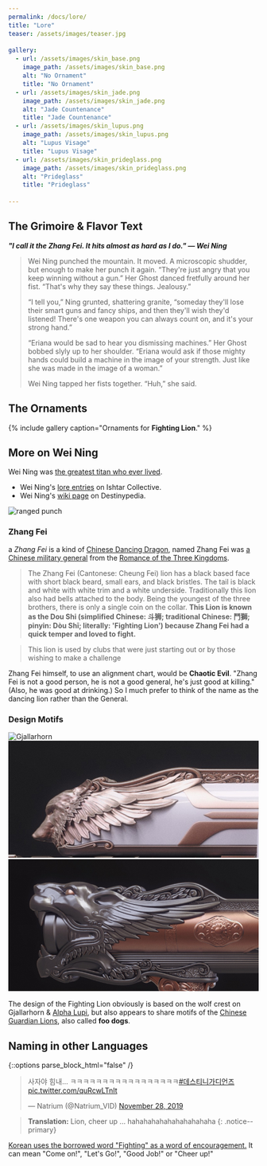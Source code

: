 ```yaml
---
permalink: /docs/lore/
title: "Lore"
teaser: /assets/images/teaser.jpg

gallery:
  - url: /assets/images/skin_base.png
    image_path: /assets/images/skin_base.png
    alt: "No Ornament"
    title: "No Ornament"
  - url: /assets/images/skin_jade.png
    image_path: /assets/images/skin_jade.png
    alt: "Jade Countenance"
    title: "Jade Countenance"
  - url: /assets/images/skin_lupus.png
    image_path: /assets/images/skin_lupus.png
    alt: "Lupus Visage"
    title: "Lupus Visage"
  - url: /assets/images/skin_prideglass.png
    image_path: /assets/images/skin_prideglass.png
    alt: "Prideglass"
    title: "Prideglass"

---
```



## The Grimoire & Flavor Text

_**"I call it the Zhang Fei. It hits almost as hard as I do." — Wei Ning**_

> Wei Ning punched the mountain. It moved. A microscopic shudder, but enough to make her punch it again. “They're just angry that you keep winning without a gun.” Her Ghost danced fretfully around her fist. “That's why they say these things. Jealousy.”
>
> “I tell you,” Ning grunted, shattering granite, “someday they'll lose their smart guns and fancy ships, and then they'll wish they'd listened! There's one weapon you can always count on, and it's your strong hand.”
>
> “Eriana would be sad to hear you dismissing machines.” Her Ghost bobbed slyly up to her shoulder. “Eriana would ask if those mighty hands could build a machine in the image of your strength. Just like she was made in the image of a woman.”
>
> Wei Ning tapped her fists together. “Huh,” she said.


## The Ornaments

{% include gallery caption="Ornaments for **Fighting Lion**." %}

## More on Wei Ning
Wei Ning was [the greatest titan who ever lived](https://did-you-reboot.tumblr.com/post/122357474042/drew-this-little-wei-ning-comic-for).

- Wei Ning's [lore entries](https://www.ishtar-collective.net/categories/wei-ning) on Ishtar Collective.
- Wei Ning's [wiki page](https://www.destinypedia.com/Wei_Ning) on Destinypedia.

![ranged punch](https://pbs.twimg.com/media/EMhHxXvUEAAidCg?format=jpg&name=medium)

### Zhang Fei

a _Zhang Fei_ is a kind of [Chinese Dancing Dragon](https://en.wikipedia.org/wiki/Lion_dance), named Zhang Fei was [a Chinese military general](https://en.wikipedia.org/wiki/Zhang_Fei) from the [Romance of the Three Kingdoms](https://en.wikipedia.org/wiki/Romance_of_the_Three_Kingdoms).

  > The Zhang Fei (Cantonese: Cheung Fei) lion has a black based face with short black beard, small ears, and black bristles. The tail is black and white with white trim and a white underside. Traditionally this lion also had bells attached to the body. Being the youngest of the three brothers, there is only a single coin on the collar. **This Lion is known as the Dou Shi (simplified Chinese: 斗狮; traditional Chinese: 鬥獅; pinyin: Dòu Shī; literally: 'Fighting Lion') because Zhang Fei had a quick temper and loved to fight.**

  > This lion is used by clubs that were just starting out or by those wishing to make a challenge

Zhang Fei himself, to use an alignment chart, would be **Chaotic Evil**.  "Zhang Fei is not a good person, he is not a good general, he's just good at killing." (Also, he was good at drinking.) So I much prefer to think of the name as the dancing lion rather than the General.

### Design Motifs

![Gjallarhorn](https://cdna.artstation.com/p/assets/images/images/008/142/892/4k/mark-van-haitsma-d1-gjallarhorn.jpg?1510751656)
![gjally profile](/assets/images/design_motifs/gjallyprofile.png)
![lion profile](/assets/images/design_motifs/lionprofile.png)

The design of the Fighting Lion obviously is based on the wolf crest on Gjallarhorn & [Alpha Lupi](http://mikejensen3d.com/portfolio-item/destiny-hunter-crest-alpha-lupi/), but also appears to share motifs of the [Chinese Guardian Lions](https://en.wikipedia.org/wiki/Chinese_guardian_lions), also called **foo dogs**.

## Naming in other Languages
{::options parse_block_html="false" /}

<div class="center">

<blockquote class="twitter-tweet"><p lang="ko" dir="ltr">사자야 힘내... ㅋㅋㅋㅋㅋㅋㅋㅋㅋㅋㅋㅋㅋㅋㅋㅋㅋ<a href="https://twitter.com/hashtag/%EB%8D%B0%EC%8A%A4%ED%8B%B0%EB%8B%88%EA%B0%80%EB%94%94%EC%96%B8%EC%A6%88?src=hash&amp;ref_src=twsrc%5Etfw">#데스티니가디언즈</a> <a href="https://t.co/quRcwLTnIt">pic.twitter.com/quRcwLTnIt</a></p>&mdash; Natrium (@Natrium_VID) <a href="https://twitter.com/Natrium_VID/status/1200025656295227392?ref_src=twsrc%5Etfw">November 28, 2019</a></blockquote> <script async src="https://platform.twitter.com/widgets.js" charset="utf-8"></script>

</div>

>**Translation:** Lion, cheer up ... hahahahahahahahahahaha
{: .notice--primary}

[Korean uses the borrowed word "Fighting" as a word of encouragement.](https://en.wikipedia.org/wiki/Paiting) It can mean "Come on!", "Let's Go!", "Good Job!" or "Cheer up!"

